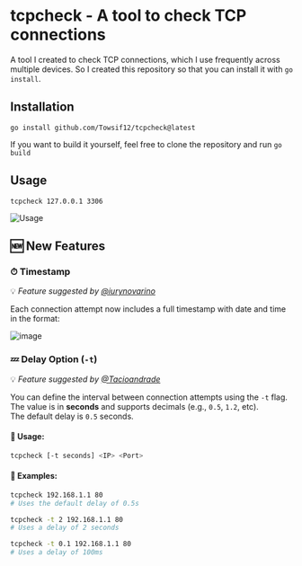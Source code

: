 # tcpcheck - A tool to check TCP connections
A tool I created to check TCP connections, which I use frequently across multiple devices. So I created this repository so that you can install it with `go install`.

## Installation
```
go install github.com/Towsif12/tcpcheck@latest
```
If you want to build it yourself, feel free to clone the repository and run `go build`

## Usage
```
tcpcheck 127.0.0.1 3306
```
![Usage](usage.png)

## 🆕 New Features

### ⏱ Timestamp
💡 *Feature suggested by [@iurynovarino](https://github.com/iurynovarino)*

Each connection attempt now includes a full timestamp with date and time in the format:

![image](https://github.com/user-attachments/assets/2e69c157-4dc0-455a-ae30-d0006c2c068e)


### 💤 Delay Option (`-t`) 
💡 *Feature suggested by  [@Tacioandrade](https://github.com/Tacioandrade)*

You can define the interval between connection attempts using the `-t` flag.  
The value is in **seconds** and supports decimals (e.g., `0.5`, `1.2`, etc).  
The default delay is `0.5` seconds.

#### 📌 Usage:
```bash
tcpcheck [-t seconds] <IP> <Port>
```

#### 📌 Examples:
```bash
tcpcheck 192.168.1.1 80
# Uses the default delay of 0.5s

tcpcheck -t 2 192.168.1.1 80
# Uses a delay of 2 seconds

tcpcheck -t 0.1 192.168.1.1 80
# Uses a delay of 100ms
